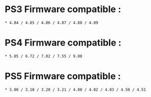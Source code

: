 # PS3 Firmware compatible :
    * 4.84 / 4.85 / 4.86 / 4.87 / 4.88 / 4.89

# PS4 Firmware compatible :
    * 5.05 / 6.72 / 7.02 / 7.55 / 9.00
    
# PS5 Firmware compatible :
    * 3.00 / 3.10 / 3.20 / 3.21 / 4.00 / 4.02 / 4.03 / 4.50 / 4.51
